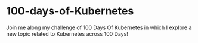 # 100-days-of-Kubernetes

Join me along my challenge of 100 Days Of Kubernetes in which I explore a new topic related to Kubernetes across 100 Days!
